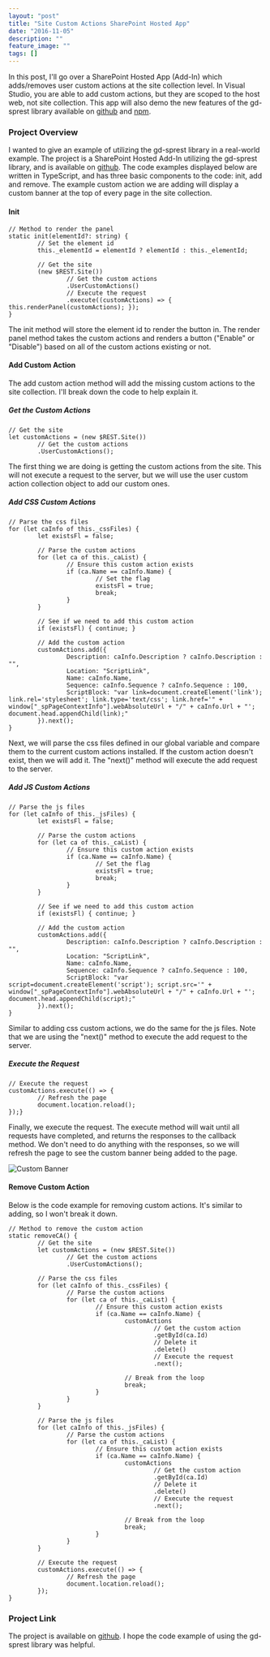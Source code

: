 ```yaml
---
layout: "post"
title: "Site Custom Actions SharePoint Hosted App"
date: "2016-11-05"
description: ""
feature_image: ""
tags: []
---
```


In this post, I'll go over a SharePoint Hosted App (Add-In) which adds/removes user custom actions at the site collection level. In Visual Studio, you are able to add custom actions, but they are scoped to the host web, not site collection. This app will also demo the new features of the gd-sprest library available on [github](https://github.com/gunjandatta/sprest) and [npm](https://www.npmjs.com/package/gd-sprest).

<!--more-->

### Project Overview

I wanted to give an example of utilizing the gd-sprest library in a real-world example. The project is a SharePoint Hosted Add-In utilizing the gd-sprest library, and is available on [github](https://github.com/gunjandatta/sprest-sitecustomactions). The code examples displayed below are written in TypeScript, and has three basic components to the code: init, add and remove. The example custom action we are adding will display a custom banner at the top of every page in the site collection.

#### Init

```
// Method to render the panel
static init(elementId?: string) {
        // Set the element id
        this._elementId = elementId ? elementId : this._elementId;

        // Get the site
        (new $REST.Site())
                // Get the custom actions
                .UserCustomActions()
                // Execute the request
                .execute((customActions) => { this.renderPanel(customActions); });
}

```

The init method will store the element id to render the button in. The render panel method takes the custom actions and renders a button ("Enable" or "Disable") based on all of the custom actions existing or not.

#### Add Custom Action

The add custom action method will add the missing custom actions to the site collection. I'll break down the code to help explain it.

##### Get the Custom Actions

```
// Get the site
let customActions = (new $REST.Site())
        // Get the custom actions
        .UserCustomActions();

```

The first thing we are doing is getting the custom actions from the site. This will not execute a request to the server, but we will use the user custom action collection object to add our custom ones.

##### Add CSS Custom Actions

```
// Parse the css files
for (let caInfo of this._cssFiles) {
        let existsFl = false;

        // Parse the custom actions
        for (let ca of this._caList) {
                // Ensure this custom action exists
                if (ca.Name == caInfo.Name) {
                        // Set the flag
                        existsFl = true;
                        break;
                }
        }

        // See if we need to add this custom action
        if (existsFl) { continue; }

        // Add the custom action
        customActions.add({
                Description: caInfo.Description ? caInfo.Description : "",
                Location: "ScriptLink",
                Name: caInfo.Name,
                Sequence: caInfo.Sequence ? caInfo.Sequence : 100,
                ScriptBlock: "var link=document.createElement('link'); link.rel='stylesheet'; link.type='text/css'; link.href='" + window["_spPageContextInfo"].webAbsoluteUrl + "/" + caInfo.Url + "'; document.head.appendChild(link);"
        }).next();
}

```

Next, we will parse the css files defined in our global variable and compare them to the current custom actions installed. If the custom action doesn't exist, then we will add it. The "next()" method will execute the add request to the server.

##### Add JS Custom Actions

```
// Parse the js files
for (let caInfo of this._jsFiles) {
        let existsFl = false;

        // Parse the custom actions
        for (let ca of this._caList) {
                // Ensure this custom action exists
                if (ca.Name == caInfo.Name) {
                        // Set the flag
                        existsFl = true;
                        break;
                }
        }

        // See if we need to add this custom action
        if (existsFl) { continue; }

        // Add the custom action
        customActions.add({
                Description: caInfo.Description ? caInfo.Description : "",
                Location: "ScriptLink",
                Name: caInfo.Name,
                Sequence: caInfo.Sequence ? caInfo.Sequence : 100,
                ScriptBlock: "var script=document.createElement('script'); script.src='" + window["_spPageContextInfo"].webAbsoluteUrl + "/" + caInfo.Url + "'; document.head.appendChild(script);"
        }).next();
}

```

Similar to adding css custom actions, we do the same for the js files. Note that we are using the "next()" method to execute the add request to the server.

##### Execute the Request

```
// Execute the request
customActions.execute(() => {
        // Refresh the page
        document.location.reload();
});}

```

Finally, we execute the request. The execute method will wait until all requests have completed, and returns the responses to the callback method. We don't need to do anything with the responses, so we will refresh the page to see the custom banner being added to the page.

![Custom Banner](http://dattabase.com/wp-content/uploads/2016/11/customBanner.png)

#### Remove Custom Action

Below is the code example for removing custom actions. It's similar to adding, so I won't break it down.

```
// Method to remove the custom action
static removeCA() {
        // Get the site
        let customActions = (new $REST.Site())
                // Get the custom actions
                .UserCustomActions();

        // Parse the css files
        for (let caInfo of this._cssFiles) {
                // Parse the custom actions
                for (let ca of this._caList) {
                        // Ensure this custom action exists
                        if (ca.Name == caInfo.Name) {
                                customActions
                                        // Get the custom action
                                        .getById(ca.Id)
                                        // Delete it
                                        .delete()
                                        // Execute the request
                                        .next();

                                // Break from the loop
                                break;
                        }
                }
        }

        // Parse the js files
        for (let caInfo of this._jsFiles) {
                // Parse the custom actions
                for (let ca of this._caList) {
                        // Ensure this custom action exists
                        if (ca.Name == caInfo.Name) {
                                customActions
                                        // Get the custom action
                                        .getById(ca.Id)
                                        // Delete it
                                        .delete()
                                        // Execute the request
                                        .next();

                                // Break from the loop
                                break;
                        }
                }
        }

        // Execute the request
        customActions.execute(() => {
                // Refresh the page
                document.location.reload();
        });
}

```

### Project Link

The project is available on [github](https://github.com/gunjandatta/sprest-sitecustomactions). I hope the code example of using the gd-sprest library was helpful.
